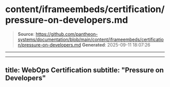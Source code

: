 # content/iframeembeds/certification/pressure-on-developers.md

> **Source**: https://github.com/pantheon-systems/documentation/blob/main/content/iframeembeds/certification/pressure-on-developers.md
> **Generated**: 2025-09-11 18:07:26

---

---
title: WebOps Certification
subtitle: "Pressure on Developers"
---

<Partial file="certification-guide/pressure-on-developers.md" />
